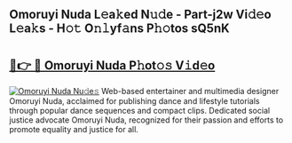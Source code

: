 ## Omoruyi Nuda L𝚎a𝚔ed N𝚞𝚍e - Part-j2w Vi𝚍𝚎o L𝚎a𝚔s - H𝚘𝚝 O𝚗𝚕yf𝚊ns P𝚑𝚘tos sQ5nK

# <h2><a href="http://kf1ijy.oniu.top/?m=Omoruyi+Nuda">🔗👉 🔴 Omoruyi Nuda P𝚑ot𝚘𝚜 V𝚒d𝚎o</a></h2>

[![Omoruyi Nuda Nu𝚍e𝚜](https://i.imgur.com/0qMVB7G.gif)](http://kf1ijy.oniu.top/?m=Omoruyi+Nuda)
Web-based entertainer and multimedia designer Omoruyi Nuda, acclaimed for publishing dance and lifestyle tutorials through popular dance sequences and compact clips. Dedicated social justice advocate Omoruyi Nuda, recognized for their passion and efforts to promote equality and justice for all.  
